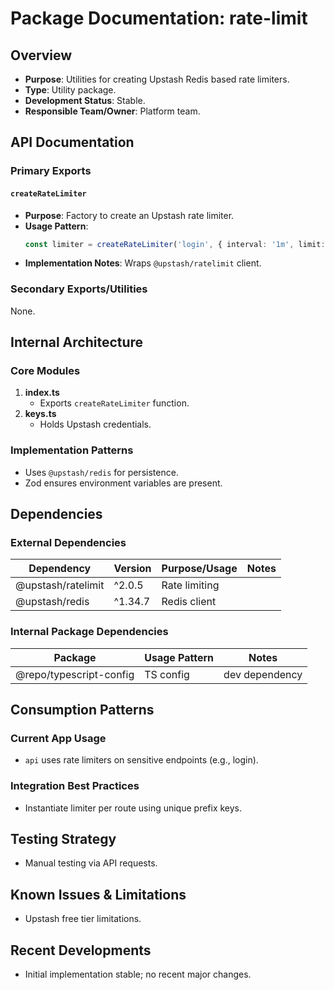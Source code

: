 # Package Documentation: rate-limit

## Overview
- **Purpose**: Utilities for creating Upstash Redis based rate limiters.
- **Type**: Utility package.
- **Development Status**: Stable.
- **Responsible Team/Owner**: Platform team.

## API Documentation

### Primary Exports

#### `createRateLimiter`
- **Purpose**: Factory to create an Upstash rate limiter.
- **Usage Pattern**:
  ```ts
  const limiter = createRateLimiter('login', { interval: '1m', limit: 5 })
  ```
- **Implementation Notes**: Wraps `@upstash/ratelimit` client.

### Secondary Exports/Utilities
None.

## Internal Architecture

### Core Modules
1. **index.ts**
   - Exports `createRateLimiter` function.
2. **keys.ts**
   - Holds Upstash credentials.

### Implementation Patterns
- Uses `@upstash/redis` for persistence.
- Zod ensures environment variables are present.

## Dependencies

### External Dependencies
| Dependency | Version | Purpose/Usage | Notes |
|------------|---------|--------------|-------|
| @upstash/ratelimit | ^2.0.5 | Rate limiting | |
| @upstash/redis | ^1.34.7 | Redis client | |

### Internal Package Dependencies
| Package | Usage Pattern | Notes |
|-----------|---------------|-------|
| @repo/typescript-config | TS config | dev dependency |

## Consumption Patterns

### Current App Usage
- `api` uses rate limiters on sensitive endpoints (e.g., login).

### Integration Best Practices
- Instantiate limiter per route using unique prefix keys.

## Testing Strategy
- Manual testing via API requests.

## Known Issues & Limitations
- Upstash free tier limitations.

## Recent Developments
- Initial implementation stable; no recent major changes.
